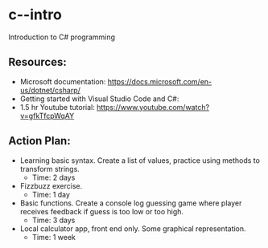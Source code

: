 # c--intro
Introduction to C# programming

## Resources: 
- Microsoft documentation: https://docs.microsoft.com/en-us/dotnet/csharp/
- Getting started with Visual Studio Code and C#:
- 1.5 hr Youtube tutorial: https://www.youtube.com/watch?v=gfkTfcpWqAY

## Action Plan:

* Learning basic syntax. Create a list of values, practice using methods to transform strings.
    - Time: 2 days
* Fizzbuzz exercise.
    - Time: 1 day
* Basic functions. Create a console log guessing game where player receives feedback if guess is too low or too high.
    - Time: 3 days
* Local calculator app, front end only. Some graphical representation.
    - Time: 1 week